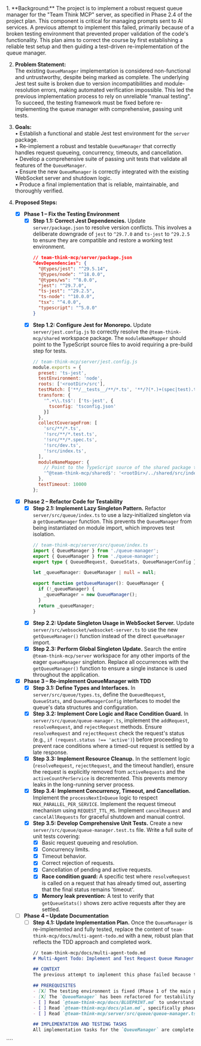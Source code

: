 <PLAN version="1.1">
1. **Background:**  
   The project is to implement a robust request queue manager for the "Team Think MCP" server, as specified in Phase 2.4 of the project plan. This component is critical for managing prompts sent to AI services. A previous attempt to implement this failed, primarily because of a broken testing environment that prevented proper validation of the code's functionality. This plan aims to correct the course by first establishing a reliable test setup and then guiding a test-driven re-implementation of the queue manager.

2. **Problem Statement:**  
   The existing `QueueManager` implementation is considered non-functional and untrustworthy, despite being marked as complete. The underlying Jest test suite is broken due to version incompatibilities and module-resolution errors, making automated verification impossible. This led the previous implementation process to rely on unreliable "manual testing". To succeed, the testing framework must be fixed before re-implementing the queue manager with comprehensive, passing unit tests.

3. **Goals:**  
   • Establish a functional and stable Jest test environment for the `server` package.  
   • Re-implement a robust and testable `QueueManager` that correctly handles request queueing, concurrency, timeouts, and cancellation.  
   • Develop a comprehensive suite of passing unit tests that validate all features of the `QueueManager`.  
   • Ensure the new `QueueManager` is correctly integrated with the existing WebSocket server and shutdown logic.  
   • Produce a final implementation that is reliable, maintainable, and thoroughly verified.

4. **Proposed Steps:**  
   - [x] **Phase 1 – Fix the Testing Environment**  
       - [x] **Step 1.1: Correct Jest Dependencies.** Update `server/package.json` to resolve version conflicts. This involves a deliberate downgrade of `jest` to `^29.7.0` and `ts-jest` to `^29.2.5` to ensure they are compatible and restore a working test environment.  
         ```json
         // team-think-mcp/server/package.json
         "devDependencies": {
           "@types/jest": "^29.5.14",
           "@types/node": "^18.0.0",
           "@types/ws": "^8.0.0",
           "jest": "^29.7.0",
           "ts-jest": "^29.2.5",
           "ts-node": "^10.0.0",
           "tsx": "^4.0.0",
           "typescript": "^5.0.0"
         }
         ```
       - [x] **Step 1.2: Configure Jest for Monorepo.** Update `server/jest.config.js` to correctly resolve the `@team-think-mcp/shared` workspace package. The `moduleNameMapper` should point to the TypeScript source files to avoid requiring a pre-build step for tests.  
         ```javascript
         // team-think-mcp/server/jest.config.js
         module.exports = {
           preset: 'ts-jest',
           testEnvironment: 'node',
           roots: ['<rootDir>/src'],
           testMatch: ['**/__tests__/**/*.ts', '**/?(*.)+(spec|test).ts'],
           transform: {
             '^.+\\.ts$': ['ts-jest', {
               tsconfig: 'tsconfig.json'
             }]
           },
           collectCoverageFrom: [
             'src/**/*.ts',
             '!src/**/*.test.ts',
             '!src/**/*.spec.ts',
             '!src/dev.ts',
             '!src/index.ts',
           ],
           moduleNameMapper: {
             // Point to the TypeScript source of the shared package to avoid a pre-build step
             '^@team-think-mcp/shared$': '<rootDir>/../shared/src/index.ts'
           },
           testTimeout: 10000
         };
         ```
   - [x] **Phase 2 – Refactor Code for Testability**  
       - [x] **Step 2.1: Implement Lazy Singleton Pattern.** Refactor `server/src/queue/index.ts` to use a lazy-initialized singleton via a `getQueueManager` function. This prevents the `QueueManager` from being instantiated on module import, which improves test isolation.  
         ```typescript
         // team-think-mcp/server/src/queue/index.ts
         import { QueueManager } from './queue-manager';
         export { QueueManager } from './queue-manager';
         export type { QueuedRequest, QueueStats, QueueManagerConfig } from './types';
         
         let _queueManager: QueueManager | null = null;
         
         export function getQueueManager(): QueueManager {
           if (!_queueManager) {
             _queueManager = new QueueManager();
           }
           return _queueManager;
         }
         ```
       - [x] **Step 2.2: Update Singleton Usage in WebSocket Server.** Update `server/src/websocket/websocket-server.ts` to use the new `getQueueManager()` function instead of the direct `queueManager` import.
       - [x] **Step 2.3: Perform Global Singleton Update.** Search the entire `@team-think-mcp/server` workspace for any other imports of the eager `queueManager` singleton. Replace all occurrences with the `getQueueManager()` function to ensure a single instance is used throughout the application.

   - [x] **Phase 3 – Re-implement QueueManager with TDD**  
       - [x] **Step 3.1: Define Types and Interfaces.** In `server/src/queue/types.ts`, define the `QueuedRequest`, `QueueStats`, and `QueueManagerConfig` interfaces to model the queue's data structures and configuration.
       - [x] **Step 3.2: Implement Core Logic and Race Condition Guard.** In `server/src/queue/queue-manager.ts`, implement the `addRequest`, `resolveRequest`, and `rejectRequest` methods. Ensure `resolveRequest` and `rejectRequest` check the request's status (e.g., `if (request.status !== 'active')`) before proceeding to prevent race conditions where a timed-out request is settled by a late response.
       - [x] **Step 3.3: Implement Resource Cleanup.** In the settlement logic (`resolveRequest`, `rejectRequest`, and the timeout handler), ensure the request is explicitly removed from `activeRequests` and the `activeCountPerService` is decremented. This prevents memory leaks in the long-running server process.
       - [x] **Step 3.4: Implement Concurrency, Timeout, and Cancellation.** Implement the `processNextInQueue` logic to respect `MAX_PARALLEL_PER_SERVICE`. Implement the request timeout mechanism using `REQUEST_TTL_MS`. Implement `cancelRequest` and `cancelAllRequests` for graceful shutdown and manual control.
       - [x] **Step 3.5: Develop Comprehensive Unit Tests.** Create a new `server/src/queue/queue-manager.test.ts` file. Write a full suite of unit tests covering:
           - [x] Basic request queueing and resolution.
           - [x] Concurrency limits.
           - [x] Timeout behavior.
           - [x] Correct rejection of requests.
           - [x] Cancellation of pending and active requests.
           - [x] **Race condition guard:** A specific test where `resolveRequest` is called on a request that has already timed out, asserting that the final status remains 'timeout'.
           - [x] **Memory leak prevention:** A test to verify that `getQueueStats()` shows zero active requests after they are settled.

   - [ ] **Phase 4 – Update Documentation**  
       - [ ] **Step 4.1: Update Implementation Plan.** Once the `QueueManager` is re-implemented and fully tested, replace the content of `team-think-mcp/docs/multi-agent-todo.md` with a new, robust plan that reflects the TDD approach and completed work.  
         ```markdown
         // team-think-mcp/docs/multi-agent-todo.md
         # Multi-Agent Todo: Implement and Test Request Queue Manager (Phase 2.4)
         
         ## CONTEXT
         The previous attempt to implement this phase failed because the testing environment was broken. This plan has rectified that by fixing the test setup first, then guiding a test-driven re-implementation of the queue manager. The `QueueManager` is now considered complete, tested, and robust.
         
         ## PREREQUISITES
         - [X] The testing environment is fixed (Phase 1 of the main plan).
         - [X] The `QueueManager` has been refactored for testability and re-implemented with full test coverage (Phase 2 & 3 of the main plan).
         - [ ] Read `@team-think-mcp/docs/BLUEPRINT.md` to understand the architecture.
         - [ ] Read `@team-think-mcp/docs/plan.md`, specifically phase 2.4 requirements.
         - [ ] Read `@team-think-mcp/server/src/queue/queue-manager.ts` to understand the new implementation.
         
         ## IMPLEMENTATION AND TESTING TASKS
         All implementation tasks for the `QueueManager` are complete. The next phase of the project can now proceed.
         ```
</PLAN>
````